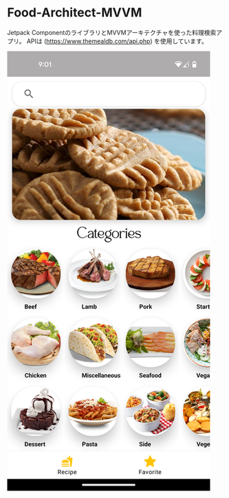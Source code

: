 # Food-Architect-MVVM
Jetpack ComponentのライブラリとMVVMアーキテクチャを使った料理検索アプリ。
APIは (https://www.themealdb.com/api.php)
を使用しています。

![Screenshot](Screenshot_20221007-210134.png)
